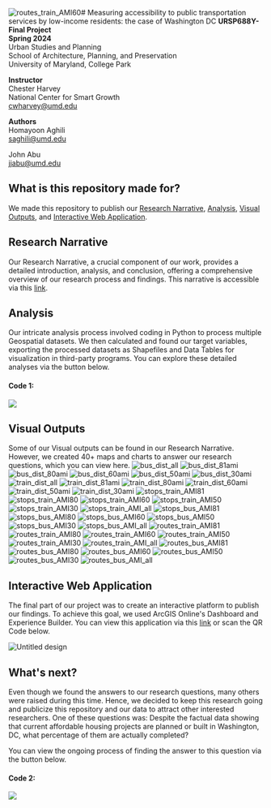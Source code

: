 ![routes_train_AMI60](https://github.com/Homie73/DC-Transit-Accesibility/assets/158013501/d75d57d9-3228-43aa-b3e6-008a8edffa69)# Measuring accessibility to public transportation services by low-income residents: the case of Washington DC
**URSP688Y-Final Project**<br>
**Spring 2024**<br>
Urban Studies and Planning<br>
School of Architecture, Planning, and Preservation<br>
University of Maryland, College Park

**Instructor**<br>
Chester Harvey<br>
National Center for Smart Growth<br>
[cwharvey@umd.edu](cwharvey@umd.edu)

**Authors**<br>
Homayoon Aghili<br>
[saghili@umd.edu](saghili@umd.edu)

John Abu<br>
[jjabu@umd.edu](jjabu@umd.edu)

## What is this repository made for?
We made this repository to publish our [Research Narrative](https://github.com/Homie73/DC-Transit-Accesibility/blob/main/README.md#research-narrative), [Analysis](https://github.com/Homie73/DC-Transit-Accesibility/blob/main/README.md#analysis), [Visual Outputs](https://github.com/Homie73/DC-Transit-Accesibility/blob/main/README.md#visual-outputs), and [Interactive Web Application](https://github.com/Homie73/DC-Transit-Accesibility/blob/main/README.md#interactive-web-application).

## Research Narrative
Our Research Narrative, a crucial component of our work, provides a detailed introduction, analysis, and conclusion, offering a comprehensive overview of our research process and findings. This narrative is accessible via this [link](https://drive.google.com/file/d/1l6-mjO8R3QAOrfg7oaCdAjU58KY27pcO/view?usp=drive_link).

## Analysis
Our intricate analysis process involved coding in Python to process multiple Geospatial datasets. We then calculated and found our target variables, exporting the processed datasets as Shapefiles and Data Tables for visualization in third-party programs. You can explore these detailed analyses via the button below.

#### Code 1:
[<img src="https://colab.research.google.com/assets/colab-badge.svg">](https://colab.research.google.com/drive/1Mjvh-2lFDfGABKqqv35_3ywh3KKxSPTk)

## Visual Outputs
Some of our Visual outputs can be found in our Research Narrative. However, we created 40+ maps and charts to answer our research questions, which you can view here.
![bus_dist_all](https://github.com/Homie73/DC-Transit-Accesibility/assets/158013501/f7272ea5-c929-41f3-a566-6d8644a993da)
![bus_dist_81ami](https://github.com/Homie73/DC-Transit-Accesibility/assets/158013501/a576edba-0912-4466-a1b9-67fbcfe203ed)
![bus_dist_80ami](https://github.com/Homie73/DC-Transit-Accesibility/assets/158013501/7a277687-ca9e-416c-8e01-b37bc5bb6ec9)
![bus_dist_60ami](https://github.com/Homie73/DC-Transit-Accesibility/assets/158013501/ad6b46e3-07fd-478f-9af5-ddc928c7dcf6)
![bus_dist_50ami](https://github.com/Homie73/DC-Transit-Accesibility/assets/158013501/ffefb6a9-fab2-4ca0-88bf-feb8b9fe4163)
![bus_dist_30ami](https://github.com/Homie73/DC-Transit-Accesibility/assets/158013501/e2d9b05b-c7b9-46ed-807f-2b875c7f2c1e)
![train_dist_all](https://github.com/Homie73/DC-Transit-Accesibility/assets/158013501/eb13e0d4-cbb4-46f6-bafd-85c1151674f4)
![train_dist_81ami](https://github.com/Homie73/DC-Transit-Accesibility/assets/158013501/7ab61733-64af-4695-a86e-8129ec53436e)
![train_dist_80ami](https://github.com/Homie73/DC-Transit-Accesibility/assets/158013501/38947e61-0147-4a0f-bb29-7caf35199784)
![train_dist_60ami](https://github.com/Homie73/DC-Transit-Accesibility/assets/158013501/82d102c7-755d-4790-a9fe-bdac9cdb825a)
![train_dist_50ami](https://github.com/Homie73/DC-Transit-Accesibility/assets/158013501/a23ee770-b10b-4d20-bc96-0c928fa8e874)
![train_dist_30ami](https://github.com/Homie73/DC-Transit-Accesibility/assets/158013501/96c039c3-507b-4411-b5b9-2c2ebca36fc1)
![stops_train_AMI81](https://github.com/Homie73/DC-Transit-Accesibility/assets/158013501/e16d9787-3828-46e1-a1a9-a722b73c237e)
![stops_train_AMI80](https://github.com/Homie73/DC-Transit-Accesibility/assets/158013501/e58e430a-5013-443f-9df2-cf8e73e6d38f)
![stops_train_AMI60](https://github.com/Homie73/DC-Transit-Accesibility/assets/158013501/fa320691-f907-4fb4-b79e-47c62e44a69e)
![stops_train_AMI50](https://github.com/Homie73/DC-Transit-Accesibility/assets/158013501/75455bbf-dc9b-4be3-b966-64193faace94)
![stops_train_AMI30](https://github.com/Homie73/DC-Transit-Accesibility/assets/158013501/c4fccaca-2f42-42e0-9ff3-30973f8b3f46)
![stops_train_AMI_all](https://github.com/Homie73/DC-Transit-Accesibility/assets/158013501/7e08003b-fc53-47d5-91c2-d933203dcc5a)
![stops_bus_AMI81](https://github.com/Homie73/DC-Transit-Accesibility/assets/158013501/fbee2e8c-f74e-4931-bf9c-67409645879e)
![stops_bus_AMI80](https://github.com/Homie73/DC-Transit-Accesibility/assets/158013501/6256c23b-f807-4800-9d2a-d69529050016)
![stops_bus_AMI60](https://github.com/Homie73/DC-Transit-Accesibility/assets/158013501/63b092fc-5ecc-49c5-ab82-aeb9b16c3347)
![stops_bus_AMI50](https://github.com/Homie73/DC-Transit-Accesibility/assets/158013501/32633618-af5d-48ad-a7ed-f45d5d0361e7)
![stops_bus_AMI30](https://github.com/Homie73/DC-Transit-Accesibility/assets/158013501/db5f24ba-6aef-416d-9651-de5eabc1843b)
![stops_bus_AMI_all](https://github.com/Homie73/DC-Transit-Accesibility/assets/158013501/89e2a944-f3c0-482d-812a-5da89628f2eb)
![routes_train_AMI81](https://github.com/Homie73/DC-Transit-Accesibility/assets/158013501/ed3e96b7-2d2f-40dd-81d9-bc60d7e903e5)
![routes_train_AMI80](https://github.com/Homie73/DC-Transit-Accesibility/assets/158013501/b59184b2-4155-4c30-bf57-37d2da8a1eb4)
![routes_train_AMI60](https://github.com/Homie73/DC-Transit-Accesibility/assets/158013501/755a1f4f-ea94-4d2b-98f2-586b8186c8d2)
![routes_train_AMI50](https://github.com/Homie73/DC-Transit-Accesibility/assets/158013501/b0b2276a-6df4-42de-8e68-a108023585e1)
![routes_train_AMI30](https://github.com/Homie73/DC-Transit-Accesibility/assets/158013501/9fd442c3-69d1-408f-bfb7-a8c4cb1dd577)
![routes_train_AMI_all](https://github.com/Homie73/DC-Transit-Accesibility/assets/158013501/a9ae0b83-9c79-429f-828f-771083356df7)
![routes_bus_AMI81](https://github.com/Homie73/DC-Transit-Accesibility/assets/158013501/5027dc71-aa2d-45ef-b29f-d9f0f76789cd)
![routes_bus_AMI80](https://github.com/Homie73/DC-Transit-Accesibility/assets/158013501/dce7d337-755b-4da7-bfa2-a91049fc2a24)
![routes_bus_AMI60](https://github.com/Homie73/DC-Transit-Accesibility/assets/158013501/5b428a6a-3466-4476-97f9-c78f818da331)
![routes_bus_AMI50](https://github.com/Homie73/DC-Transit-Accesibility/assets/158013501/8ed7568c-fc32-43d0-bf0e-92468e8293ef)
![routes_bus_AMI30](https://github.com/Homie73/DC-Transit-Accesibility/assets/158013501/aa6bb754-d404-46e1-819c-6a3cb95c7fba)
![routes_bus_AMI_all](https://github.com/Homie73/DC-Transit-Accesibility/assets/158013501/7d6bb12d-014a-4f80-bbd9-2913ac35e81d)


## Interactive Web Application
The final part of our project was to create an interactive platform to publish our findings. To achieve this goal, we used ArcGIS Online's Dashboard and Experience Builder. You can view this application via this [link](https://experience.arcgis.com/experience/1999076bed3b41e1b2c42a0b4fc8dde2) or scan the QR Code below.

![Untitled design](https://github.com/Homie73/DC-Transit-Accesibility/assets/158013501/6b164904-2f47-47ec-8b3f-820c98cd4016)


## What's next?
Even though we found the answers to our research questions, many others were raised during this time. Hence, we decided to keep this research going and publicize this repository and our data to attract other interested researchers.
One of these questions was:
Despite the factual data showing that current affordable housing projects are planned or built in Washington, DC, what percentage of them are actually completed?

You can view the ongoing process of finding the answer to this question via the button below.

#### Code 2:
[<img src="https://colab.research.google.com/assets/colab-badge.svg">](https://colab.research.google.com/drive/1Bn7dsBLZJifUd48FeSuph7KfE9R0WLD2)

